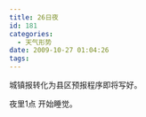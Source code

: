 ```yaml
---
title: 26日夜
id: 181
categories:
  - 天气形势
date: 2009-10-27 01:04:26
tags:
---
```


城镇报转化为县区预报程序即将写好。

夜里1点 开始睡觉。